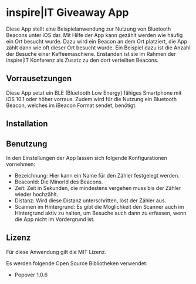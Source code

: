 # inspire|IT Giveaway App

Diese App stellt eine Beispielanwendung zur Nutzung von Bluetooth Beacons unter iOS dar. Mit Hilfe der App kann gezählt werden wie häufig ein Ort besucht wurde. Dazu wird ein Beacon an dem Ort platziert, die App zählt dann wie oft dieser Ort besucht wurde. Ein Beispiel dazu ist die Anzahl der Besuche einer Kaffeemaschiene. Enstanden ist sie im Rahmen der inspire|IT Konferenz als Zusatz zu den dort verteilten Beacons.


## Vorrausetzungen
Diese App setzt ein BLE (Bluetooth Low Energy) fähiges Smartphone mit iOS 10.1 oder höher vorraus. 
Zudem wird für die Nutzung ein Bluetooth Beacon, welches im iBeacon Format sendet, benötigt.


## Installation



## Benutzung

In den Einstellungen der App lassen sich folgende Konfigurationen vornehmen:

* Bezeichnung: Hier kann ein Name für den Zähler festgelegt werden.
* BeaconId: Die MinorId des Beacons.
* Zeit: Zeit in Sekunden, die mindestens vergehen muss bis der Zähler wieder hochzählt.
* Distanz: Wird diese Distanz unterschritten, löst der Zähler aus.
* Scannen im Hintergrund: Es gibt die Möglichkeit den Scanner auch im Hintergrund aktiv zu halten, um Besuche auch dann zu erfassen, wenn die App nicht im Vordergrund ist.


## Lizenz 

Für diese Anwendung gilt die MIT Lizenz.
	
Es werden folgende Open Source Bibliotheken verwendet:

* Popover 1.0.6
